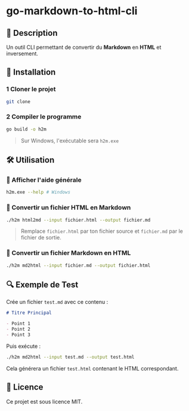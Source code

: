 # go-markdown-to-html-cli

## 📌 Description
Un outil CLI permettant de convertir du **Markdown** en **HTML** et inversement.

## 🚀 Installation

### 1️ Cloner le projet
```sh
git clone
```
### 2 Compiler le programme
```sh
go build -o h2m
```
> Sur Windows, l'exécutable sera `h2m.exe`


## 🛠️ Utilisation

### 🔹 Afficher l'aide générale
```sh
h2m.exe --help # Windows
```

### 🔹 Convertir un fichier HTML en Markdown
```sh
./h2m html2md --input fichier.html --output fichier.md
```
> Remplace `fichier.html` par ton fichier source et `fichier.md` par le fichier de sortie.

### 🔹 Convertir un fichier Markdown en HTML
```sh
./h2m md2html --input fichier.md --output fichier.html
```


## 🔍 Exemple de Test
Crée un fichier `test.md` avec ce contenu :
```markdown
# Titre Principal

- Point 1
- Point 2
- Point 3
```
Puis exécute :
```sh
./h2m md2html --input test.md --output test.html
```
Cela générera un fichier `test.html` contenant le HTML correspondant.

## 📜 Licence
Ce projet est sous licence MIT.

